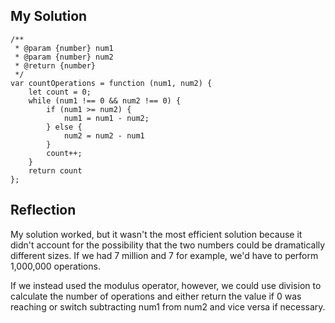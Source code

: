 ## My Solution

```
/**
 * @param {number} num1
 * @param {number} num2
 * @return {number}
 */
var countOperations = function (num1, num2) {
    let count = 0;
    while (num1 !== 0 && num2 !== 0) {
        if (num1 >= num2) {
            num1 = num1 - num2;
        } else {
            num2 = num2 - num1
        }
        count++;
    }
    return count
};
```

## Reflection

My solution worked, but it wasn't the most efficient solution because it didn't account for the possibility that the two numbers could be dramatically different sizes. If we had 7 million and 7 for example, we'd have to perform 1,000,000 operations.

If we instead used the modulus operator, however, we could use division to calculate the number of operations and either return the value if 0 was reaching or switch subtracting num1 from num2 and vice versa if necessary.
